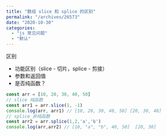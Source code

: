 ```yaml
---
title: "数组 slice 和 splice 的区别"
permalink: "/archives/26573"
date: "2020-10-30"
categories: 
  - "js 常见问题"
  - "默认"
---
```


区别

- 功能区别（slice - 切片，splice - 剪接）
- 参数和返回值
- 是否纯函数？

``` js
const arr = [10, 20, 30, 40, 50]
// slice 纯函数
const arr1 = arr.slice(1, -1)
console.log(arr, arr1) // [10, 20, 30, 40, 50] [20, 30, 40]
// splice 非纯函数
const arr2 = arr.splice(1,2,'a','b')
console.log(arr,arr2) // [10, "a", "b", 40, 50]  [20, 30]
```
